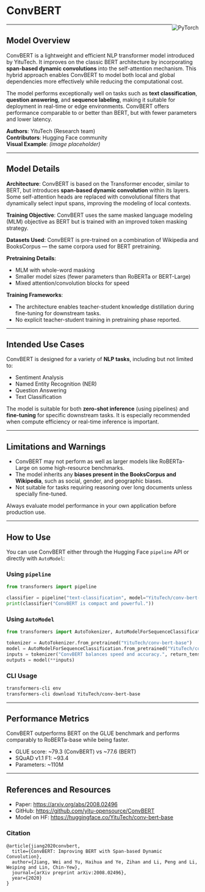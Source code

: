 <!-- ConvBERT model card -->

# ConvBERT

<div style="float: right;">
    <div class="flex flex-wrap space-x-1">
        <img alt="PyTorch" src="https://img.shields.io/badge/PyTorch-DE3412?style=flat&logo=pytorch&logoColor=white">
    </div>
</div>

---

## Model Overview

ConvBERT is a lightweight and efficient NLP transformer model introduced by YituTech. It improves on the classic BERT architecture by incorporating **span-based dynamic convolutions** into the self-attention mechanism. This hybrid approach enables ConvBERT to model both local and global dependencies more effectively while reducing the computational cost.

The model performs exceptionally well on tasks such as **text classification**, **question answering**, and **sequence labeling**, making it suitable for deployment in real-time or edge environments. ConvBERT offers performance comparable to or better than BERT, but with fewer parameters and lower latency.

**Authors**: YituTech (Research team)  
**Contributors**: Hugging Face community  
**Visual Example**: *(image placeholder)*

---

## Model Details 

**Architecture**: ConvBERT is based on the Transformer encoder, similar to BERT, but introduces **span-based dynamic convolution** within its layers. Some self-attention heads are replaced with convolutional filters that dynamically select input spans, improving the modeling of local contexts.

**Training Objective**: ConvBERT uses the same masked language modeling (MLM) objective as BERT but is trained with an improved token masking strategy.

**Datasets Used**: ConvBERT is pre-trained on a combination of Wikipedia and BooksCorpus — the same corpora used for BERT pretraining.

**Pretraining Details**:
- MLM with whole-word masking
- Smaller model sizes (fewer parameters than RoBERTa or BERT-Large)
- Mixed attention/convolution blocks for speed

**Training Frameworks**:
- The architecture enables teacher-student knowledge distillation during fine-tuning for downstream tasks.
- No explicit teacher-student training in pretraining phase reported.

---

## Intended Use Cases

ConvBERT is designed for a variety of **NLP tasks**, including but not limited to:

- Sentiment Analysis
- Named Entity Recognition (NER)
- Question Answering
- Text Classification

The model is suitable for both **zero-shot inference** (using pipelines) and **fine-tuning** for specific downstream tasks. It is especially recommended when compute efficiency or real-time inference is important.

---

## Limitations and Warnings 

- ConvBERT may not perform as well as larger models like RoBERTa-Large on some high-resource benchmarks.
- The model inherits any **biases present in the BooksCorpus and Wikipedia**, such as social, gender, and geographic biases.
- Not suitable for tasks requiring reasoning over long documents unless specially fine-tuned.

Always evaluate model performance in your own application before production use.

---

##  How to Use 

You can use ConvBERT either through the Hugging Face `pipeline` API or directly with `AutoModel`:

### Using `pipeline`

```python
from transformers import pipeline

classifier = pipeline("text-classification", model="YituTech/conv-bert-base")
print(classifier("ConvBERT is compact and powerful."))
```

### Using `AutoModel`

```python
from transformers import AutoTokenizer, AutoModelForSequenceClassification

tokenizer = AutoTokenizer.from_pretrained("YituTech/conv-bert-base")
model = AutoModelForSequenceClassification.from_pretrained("YituTech/conv-bert-base")
inputs = tokenizer("ConvBERT balances speed and accuracy.", return_tensors="pt")
outputs = model(**inputs)
```

### CLI Usage

```bash
transformers-cli env
transformers-cli download YituTech/conv-bert-base
```

---

## Performance Metrics

ConvBERT outperforms BERT on the GLUE benchmark and performs comparably to RoBERTa-base while being faster.

- GLUE score: ~79.3 (ConvBERT) vs ~77.6 (BERT)
- SQuAD v1.1 F1: ~93.4
- Parameters: ~110M

---

## References and Resources

- Paper: https://arxiv.org/abs/2008.02496
- GitHub: https://github.com/yitu-opensource/ConvBERT
- Model on HF: https://huggingface.co/YituTech/conv-bert-base

### Citation

```
@article{jiang2020convbert,
  title={ConvBERT: Improving BERT with Span-based Dynamic Convolution},
  author={Jiang, Wei and Yu, Haihua and Ye, Zihan and Li, Peng and Li, Weiping and Lin, Chin-Yew},
  journal={arXiv preprint arXiv:2008.02496},
  year={2020}
}
```
